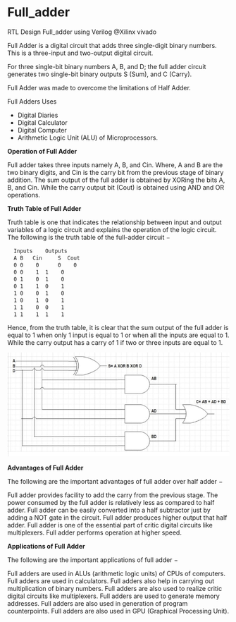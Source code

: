 # Full_adder
RTL Design Full_adder using Verilog @Xilinx vivado

Full Adder is a digital circuit that adds three single-digit binary numbers. This is a three-input and two-output digital circuit. 

For three single-bit binary numbers A, B, and D; the full adder circuit generates two single-bit binary outputs S (Sum), and C (Carry).

Full Adder was made to overcome the limitations of Half Adder.

Full Adders Uses

- Digital Diaries
- Digital Calculator 
- Digital Computer
- Arithmetic Logic Unit (ALU) of Microprocessors.

**Operation of Full Adder**

Full adder takes three inputs namely A, B, and Cin. Where, A and B are the two binary digits, and Cin is the carry bit from the previous stage of binary addition. The sum output of the full adder is obtained by XORing the bits A, B, and Cin. While the carry output bit (Cout) is obtained using AND and OR operations.

**Truth Table of Full Adder**

Truth table is one that indicates the relationship between input and output variables of a logic circuit and explains the operation of the logic circuit. The following is the truth table of the full-adder circuit −

      Inputs	Outputs
      A	B   Cin     S  Cout 
      0	0    0      0    0
      0	0    1	1    0
      0	1    0	1    0
      0	1    1	0    1
      1	0    0	1    0
      1	0    1	0    1
      1	1    0	0    1
      1	1    1	1    1
Hence, from the truth table, it is clear that the sum output of the full adder is equal to 1 when only 1 input is equal to 1 or when all the inputs are equal to 1. While the carry output has a carry of 1 if two or three inputs are equal to 1.

![Full_adder](https://github.com/bhupathi390/Full_adder/blob/4bd9c1b36d190c9742a4aad7d78e68f9debc37a9/Full-Adder.jpg)



**Advantages of Full Adder**

The following are the important advantages of full adder over half adder −

Full adder provides facility to add the carry from the previous stage.
The power consumed by the full adder is relatively less as compared to half adder.
Full adder can be easily converted into a half subtractor just by adding a NOT gate in the circuit.
Full adder produces higher output that half adder.
Full adder is one of the essential part of critic digital circuits like multiplexers.
Full adder performs operation at higher speed.


**Applications of Full Adder**

The following are the important applications of full adder −

Full adders are used in ALUs (arithmetic logic units) of CPUs of computers.
Full adders are used in calculators.
Full adders also help in carrying out multiplication of binary numbers.
Full adders are also used to realize critic digital circuits like multiplexers.
Full adders are used to generate memory addresses.
Full adders are also used in generation of program counterpoints.
Full adders are also used in GPU (Graphical Processing Unit).
